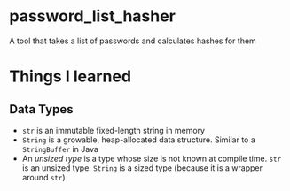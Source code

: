 # password_list_hasher
A tool that takes a list of passwords and calculates hashes for them

# Things I learned
## Data Types
* `str` is an immutable fixed-length string in memory
* `String` is a growable, heap-allocated data structure. Similar to a `StringBuffer` in Java
* An *unsized type* is a type whose size is not known at compile time. `str` is an unsized type. `String` is a sized type (because it is a wrapper around `str`)